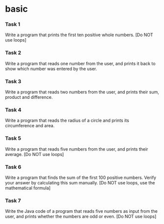 # basic

### Task 1

Write a program that prints the first ten positive whole numbers. \[Do NOT use loops]

### **Task 2**

Write a program that reads one number from the user, and prints it back to show which number was entered by the user.

### **Task 3**

Write a program that reads two numbers from the user, and prints their sum, product and difference.

### **Task 4**

Write a program that reads the radius of a circle and prints its circumference and area.

### **Task 5**

Write a program that reads five numbers from the user, and prints their average. \[Do NOT use loops]

### **Task 6**

Write a program that finds the sum of the first 100 positive numbers. Verify your answer by calculating this sum manually. \[Do NOT use loops, use the mathematical formula]

### **Task 7**

Write the Java code of a program that reads five numbers as input from the user, and prints whether the numbers are odd or even. \[Do NOT use loops]
